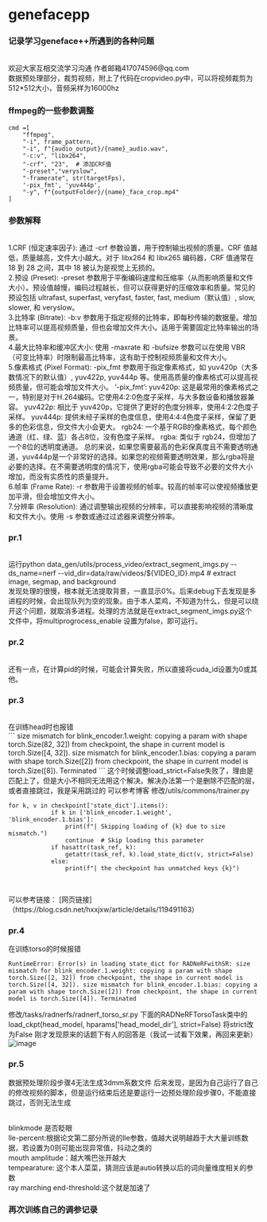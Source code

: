 # genefacepp
### 记录学习geneface++所遇到的各种问题
<br>
欢迎大家互相交流学习沟通 作者邮箱417074596@qq.com
<br>
数据预处理部分，裁剪视频，附上了代码在cropvideo.py中，可以将视频裁剪为512*512大小，音频采样为16000hz
<br>

### ffmpeg的一些参数调整

```
cmd =[
    "ffmpeg",
    "-i", frame_pattern,
    "-i", f"{audio_output}/{name}_audio.wav",
    "-c:v", "libx264",
    "-crf", "23",  # 添加CRF值
    "-preset","veryslow",
    "-framerate", str(targetFps),
    '-pix_fmt', 'yuv444p',
    "-y", f"{outputFolder}/{name}_face_crop.mp4"
]
```
### 参数解释
<br>
1.CRF (恒定速率因子): 通过 -crf 参数设置，用于控制输出视频的质量。CRF 值越低，质量越高，文件大小越大。对于 libx264 和 libx265 编码器，CRF 值通常在 18 到 28 之间，其中 18 被认为是视觉上无损的。
<br>
2.预设 (Preset): -preset 参数用于平衡编码速度和压缩率（从而影响质量和文件大小）。预设值越慢，编码过程越长，但可以获得更好的压缩效率和质量。常见的预设包括 ultrafast, superfast, veryfast, faster, fast, medium（默认值）, slow, slower, 和 veryslow。
<br>
3.比特率 (Bitrate): -b:v 参数用于指定视频的比特率，即每秒传输的数据量。增加比特率可以提高视频质量，但也会增加文件大小。适用于需要固定比特率输出的场景。
<br>
4.最大比特率和缓冲区大小: 使用 -maxrate 和 -bufsize 参数可以在使用 VBR（可变比特率）时限制最高比特率，这有助于控制视频质量和文件大小。
<br>
5.像素格式 (Pixel Format): -pix_fmt 参数用于指定像素格式，如 yuv420p（大多数情况下的默认值）, yuv422p, yuv444p 等。使用高质量的像素格式可以提高视频质量，但可能会增加文件大小。
‘-pix_fmt’:
yuv420p: 这是最常用的像素格式之一，特别是对于H.264编码。它使用4:2:0色度子采样，与大多数设备和播放器兼容。
yuv422p: 相比于 yuv420p，它提供了更好的色度分辨率，使用4:2:2色度子采样。
yuv444p: 提供未经子采样的色度信息，使用4:4:4色度子采样，保留了更多的色彩信息，但文件大小会更大。
rgb24: 一个基于RGB的像素格式，每个颜色通道（红、绿、蓝）各占8位，没有色度子采样。
rgba: 类似于 rgb24，但增加了一个8位的透明度通道。
总的来说，如果您需要最高的色彩保真度且不需要透明通道，yuv444p是一个非常好的选择。如果您的视频需要透明效果，那么rgba将是必要的选择。在不需要透明度的情况下，使用rgba可能会导致不必要的文件大小增加，而没有实质性的质量提升。
<br>
6.帧率 (Frame Rate): -r 参数用于设置视频的帧率。较高的帧率可以使视频播放更加平滑，但会增加文件大小。
<br>
7.分辨率 (Resolution): 通过调整输出视频的分辨率，可以直接影响视频的清晰度和文件大小。使用 -s 参数或通过过滤器来调整分辨率。

### pr.1
<br>
运行python data_gen/utils/process_video/extract_segment_imgs.py --ds_name=nerf --vid_dir=data/raw/videos/${VIDEO_ID}.mp4 # extract image, segmap, and background
<br>
发现处理的很慢，根本就无法提取背景，一直显示0%。后来debug下去发现是多进程的时候，会出现队列为空的现象。由于本人菜鸡，不知道为什么，但是可以绕开这个问题，就取消多进程。处理的方法就是在extract_segment_imgs.py这个文件中，将multiprogrocess_enable 设置为false，即可运行。

### pr.2
<br>
还有一点，在计算pid的时候，可能会计算失败，所以直接将cuda_id设置为0或其他。
<br>

### pr.3
<br>
在训练head时也报错
<br>
```
size mismatch for blink_encoder.1.weight: copying a param with shape torch.Size(82, 32]) from checkpoint, the shape in current model is torch.Size([4, 32]). size mismatch for blink_encoder.1.bias: copying a param with shape torch.Size([2]) from checkpoint, the shape in current model is torch.Size([8]). Terminated
```
这个时候调整load_strict=False失败了，理由是匹配上了，但是大小不相同无法用这个解决。解决办法第一个是删除不匹配的层，或者直接跳过，我是采用跳过的
可以参考博客
修改/utils/commons/trainer.py 

```
for k, v in checkpoint['state_dict'].items():
            if k in ['blink_encoder.1.weight', 'blink_encoder.1.bias']:
                print(f"| Skipping loading of {k} due to size mismatch.")
                continue  # Skip loading this parameter
            if hasattr(task_ref, k):
                getattr(task_ref, k).load_state_dict(v, strict=False)
            else:
                print(f"| the checkpoint has unmatched keys {k}")
                
```
<br>
可以参考链接：
[网页链接]（https://blog.csdn.net/hxxjxw/article/details/119491163）

### pr.4
在训练torso的时候报错
```
RuntimeError: Error(s) in loading state_dict for RADNeRFwithSR: size mismatch for blink_encoder.1.weight: copying a param with shape torch.Size([2, 32]) from checkpoint, the shape in current model is torch.Size([4, 32]). size mismatch for blink_encoder.1.bias: copying a param with shape torch.Size([2]) from checkpoint, the shape in current model is torch.Size([4]). Terminated
```
修改/tasks/radnerfs/radnerf_torso_sr.py 下面的RADNeRFTorsoTask类中的load_ckpt(head_model, hparams['head_model_dir'], strict=False) 将strict改为False
刚才发现原来的话题下有人的回答是（我试一试看下效果，再回来更新）
![image](https://github.com/lmmzm/genefacepp/assets/107740309/813fa8f0-382b-4398-8117-816623181eb0)
### pr.5
数据预处理阶段步骤4无法生成3dmm系数文件
后来发现，是因为自己运行了自己的修改视频的脚本，但是运行结束后还是要运行一边预处理阶段步骤0，不能直接跳过，否则无法生成

<br>
blinkmode 是否眨眼
<br>
lle-percent:根据论文第二部分所说的lle参数，值越大说明越趋于大大量训练数据，若设置为0则可能出现异常值，抖动之类的
<br>
mouth amplitude：越大嘴巴张开越大
<br>
tempearature: 这个本人菜菜，猜测应该是autio转换以后的词向量维度相关的参数
<br>
ray marching end-threshold:这个就是加速了

### 再次训练自己的调参记录
